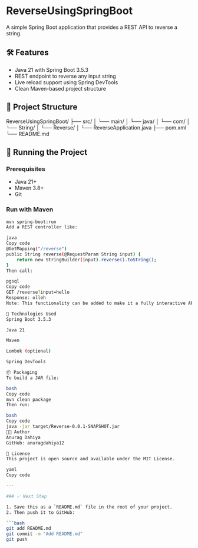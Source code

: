 # ReverseUsingSpringBoot

A simple Spring Boot application that provides a REST API to reverse a string.

## 🛠️ Features

- Java 21 with Spring Boot 3.5.3
- REST endpoint to reverse any input string
- Live reload support using Spring DevTools
- Clean Maven-based project structure

## 📁 Project Structure
ReverseUsingSpringBoot/
├── src/
│ └── main/
│ └── java/
│ └── com/
│ └── String/
│ └── Reverse/
│ └── ReverseApplication.java
├── pom.xml
└── README.md

## 🚀 Running the Project

### Prerequisites

- Java 21+
- Maven 3.8+
- Git

### Run with Maven

```bash
mvn spring-boot:run
Add a REST controller like:

java
Copy code
@GetMapping("/reverse")
public String reverse(@RequestParam String input) {
    return new StringBuilder(input).reverse().toString();
}
Then call:

pgsql
Copy code
GET /reverse?input=hello
Response: olleh
Note: This functionality can be added to make it a fully interactive API.

🧾 Technologies Used
Spring Boot 3.5.3

Java 21

Maven

Lombok (optional)

Spring DevTools

📦 Packaging
To build a JAR file:

bash
Copy code
mvn clean package
Then run:

bash
Copy code
java -jar target/Reverse-0.0.1-SNAPSHOT.jar
🧑‍💻 Author
Anurag Dahiya
GitHub: anuragdahiya12

📄 License
This project is open source and available under the MIT License.

yaml
Copy code

---

### ✅ Next Step

1. Save this as a `README.md` file in the root of your project.
2. Then push it to GitHub:

```bash
git add README.md
git commit -m "Add README.md"
git push
